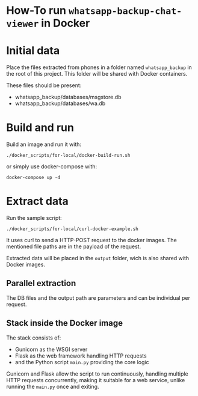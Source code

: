 How-To run `whatsapp-backup-chat-viewer` in Docker
==================================================

# Initial data

Place the files extracted from phones in a folder named `whatsapp_backup` in the root of this project.
This folder will be shared with Docker containers.

These files should be present:
- whatsapp_backup/databases/msgstore.db
- whatsapp_backup/databases/wa.db


# Build and run

Build an image and run it with:
```commandline
./docker_scripts/for-local/docker-build-run.sh
```

or simply use docker-compose with:
```commandline
docker-compose up -d
```


# Extract data

Run the sample script:
```commandline
./docker_scripts/for-local/curl-docker-example.sh
```
It uses curl to send a HTTP-POST request to the docker images.
The mentioned file paths are in the payload of the request.

Extracted data will be placed in the `output` folder, wich is also shared with Docker images.


## Parallel extraction

The DB files and the output path are parameters and can be individual per request.


## Stack inside the Docker image

The stack consists of:
- Gunicorn as the WSGI server
- Flask as the web framework handling HTTP requests
- and the Python script `main.py` providing the core logic

Gunicorn and Flask allow the script to run continuously, handling multiple HTTP requests concurrently, making it 
suitable for a web service, unlike running the `main.py` once and exiting.